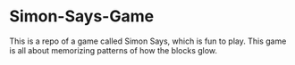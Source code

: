 # Simon-Says-Game
This is a repo of a game called Simon Says, which is fun to play. This game is all about memorizing patterns of how the blocks glow.
